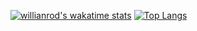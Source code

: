 [![willianrod's wakatime stats](https://github-readme-stats.vercel.app/api/wakatime?username=azizkandias01)](https://github.com/anuraghazra/github-readme-stats)
[![Top Langs](https://github-readme-stats.vercel.app/api/top-langs/?username=azizkandias01&hide=javascript,html,php,css,scss)](https://github.com/anuraghazra/github-readme-stats)
<!--
**azizkandias01/azizkandias01** is a ✨ _special_ ✨ repository because its `README.md` (this file) appears on your GitHub profile.

Here are some ideas to get you started:

- 🔭 I’m currently working on ...
- 🌱 I’m currently learning ...
- 👯 I’m looking to collaborate on ...
- 🤔 I’m looking for help with ...
- 💬 Ask me about ...
- 📫 How to reach me: ...
- 😄 Pronouns: ...
- ⚡ Fun fact: ...
-->
